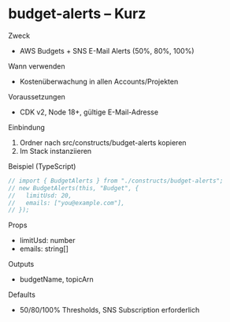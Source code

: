 # budget-alerts – Kurz

Zweck
- AWS Budgets + SNS E-Mail Alerts (50%, 80%, 100%)

Wann verwenden
- Kostenüberwachung in allen Accounts/Projekten

Voraussetzungen
- CDK v2, Node 18+, gültige E-Mail-Adresse

Einbindung
1) Ordner nach src/constructs/budget-alerts kopieren
2) Im Stack instanziieren

Beispiel (TypeScript)
```ts
// import { BudgetAlerts } from "./constructs/budget-alerts";
// new BudgetAlerts(this, "Budget", {
//   limitUsd: 20,
//   emails: ["you@example.com"],
// });
```

Props
- limitUsd: number
- emails: string[]

Outputs
- budgetName, topicArn

Defaults
- 50/80/100% Thresholds, SNS Subscription erforderlich

